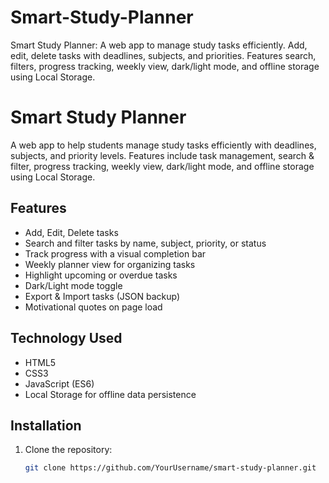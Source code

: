 # Smart-Study-Planner
Smart Study Planner: A web app to manage study tasks efficiently. Add, edit, delete tasks with deadlines, subjects, and priorities. Features search, filters, progress tracking, weekly view, dark/light mode, and offline storage using Local Storage.
# Smart Study Planner

A web app to help students manage study tasks efficiently with deadlines, subjects, and priority levels. Features include task management, search & filter, progress tracking, weekly view, dark/light mode, and offline storage using Local Storage.

## Features
- Add, Edit, Delete tasks
- Search and filter tasks by name, subject, priority, or status
- Track progress with a visual completion bar
- Weekly planner view for organizing tasks
- Highlight upcoming or overdue tasks
- Dark/Light mode toggle
- Export & Import tasks (JSON backup)
- Motivational quotes on page load

## Technology Used
- HTML5
- CSS3
- JavaScript (ES6)
- Local Storage for offline data persistence

## Installation
1. Clone the repository:
   ```bash
   git clone https://github.com/YourUsername/smart-study-planner.git

